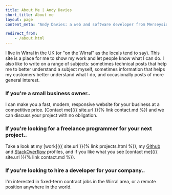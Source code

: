 ```yaml
---
title: About Me | Andy Davies
short_title: About me
layout: page
content_meta: "Andy Davies: a web and software developer from Merseyside, UK. I'm available as a freelancer for hire and I make websites for small businesses."

redirect_from:
    - /about.html
---
```


I live in Wirral in the UK (or "on the Wirral" as the locals tend to say). This site is a place for me to show my work and let people know what I can do. I also like to write on a range of subjects: sometimes technical posts that help me to better understand a subject myself, sometimes information that helps my customers better understand what I do, and occasionally posts of more general interest.

### If you're a small business owner..

I can make you a fast, modern, responsive website for your business at a competitive price. [Contact me]({{ site.url }}{% link contact.md %}) and we can discuss your project with no obligation.

### If you're looking for a freelance programmer for your next project..

Take a look at my [work]({{ site.url }}{% link projects.html %}), my [Github](https://github.com/andavies) and [StackOverflow](http://stackoverflow.com/users/story/5794667) profiles, and if you like what you see [contact me]({{ site.url }}{% link contact.md %}).

### If you're looking to hire a developer for your company..

I'm interested in fixed-term contract jobs in the Wirral area, or a remote position anywhere in the world.